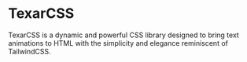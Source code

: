 # TexarCSS
TexarCSS is a dynamic and powerful CSS library designed to bring text animations to HTML with the simplicity and elegance reminiscent of TailwindCSS.

